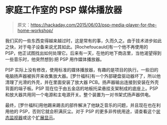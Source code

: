 # 家庭工作室的 PSP 媒体播放器

> 原文：<https://hackaday.com/2015/06/03/psp-media-player-for-the-home-workshop/>

我们买的一些东西变得越来越过时，这是常有的事，久而久之。由于技术进步如此之快，对于电子设备来说尤其如此。[Rochefoucauld]有一个他不再使用的 PSP，他正试图找出如何处理它。后来有一天，在他的地下商店里，当他渴望得到一些音乐时，他突然想到:把 PSP 用作媒体播放器。

PSP 实际上没有修改，使用标准的媒体播放器，有趣的是项目的执行。一些旧的电脑扬声器被拆开来收集放大器。[罗什福科]有一个外部硬盘驱动器坏了，所以他清理了光滑的外壳，并在里面安装了放大器 PCB。扬声器输出连接到安装在外壳背面的端子板。PSP 现在位于由五金店的地板托梁悬挂支架制成的底座上。PSP 和放大器共用同一个电源和主电源开关。整个装置为一对书架式扬声器供电。

最终，[罗什福科]用他踢来踢去的部件解决了他缺乏音乐的问题，并且现在也在利用他的 PSP，否则它就会积满灰尘。对于 PSP 的更多非传统用途，请查看这个[状态监视器](http://hackaday.com/2009/03/30/psp-as-a-status-monitor/)或这个[扩展显示](http://hackaday.com/2008/10/06/use-a-psp-as-an-extended-display/)。